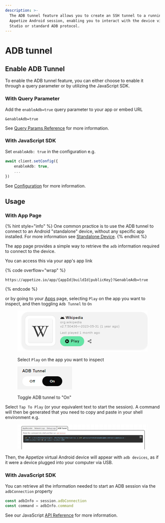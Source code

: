 ```yaml
---
description: >-
  The ADB tunnel feature allows you to create an SSH tunnel to a running
  Appetize Android session, enabling you to interact with the device via Android
  Studio or standard ADB protocol.
---
```


# ADB tunnel

## Enable ADB Tunnel

To enable the ADB tunnel feature, you can either choose to enable it through a query parameter or by utilizing the JavaScript SDK.

### With Query Parameter

Add the `enableAdb=true` query parameter to your app or embed URL

```uri
&enableAdb=true
```

See [Query Params Reference](../../../platform/query-params-reference.md#enableadb) for more information.

### With JavaScript SDK

Set `enableAdb: true` in the configuration e.g.

```typescript
await client.setConfig({
    enableAdb: true,
    ...
})
```

See [Configuration](../../../javascript-sdk/configuration.md#enableadb) for more information.

## Usage

### With App Page

{% hint style="info" %}
One common practice is to use the ADB tunnel to connect to an Android "standalone" device, without any specific app installed. For more information see [Standalone Device](../../../platform/standalone-device.md).
{% endhint %}

The app page provides a simple way to retrieve the `adb` information required to connect to the device.&#x20;

You can access this via your app's app link

{% code overflow="wrap" %}
```url
https://appetize.io/app/{appId|buildId|publicKey}?&enableAdb=true
```
{% endcode %}

or by going to your [Apps](https://appetize.io/apps) page, selecting `Play` on the app you want to inspect, and then toggling `Adb Tunnel` to `On`

<figure><img src="../../../.gitbook/assets/image (24).png" alt=""><figcaption><p>Select <code>Play</code> on the app you want to inspect</p></figcaption></figure>

<figure><img src="../../../.gitbook/assets/Screenshot 2023-10-24 115916.png" alt="Example ADB Tunnel Action Switched to On"><figcaption><p>Toggle ADB tunnel to "On"</p></figcaption></figure>

Select `Tap To Play` (or your equivalent text to start the session). A command will then be generated that you need to copy and paste in your shell environment e.g.

<figure><img src="../../../.gitbook/assets/Screenshot 2023-10-24 115910.png" alt="Example command to paste in shell environment"><figcaption></figcaption></figure>

Then, the Appetize virtual Android device will appear with `adb devices`, as if it were a device plugged into your computer via USB.

### With JavaScript SDK

You can retrieve all the information needed to start an ADB session via the `adbConnection` property

```typescript
const adbInfo = session.adbConnection
const command = adbInfo.command
```

See our JavaScript [API Reference](../../../javascript-sdk/api-reference.md#adbconnection) for more information.
